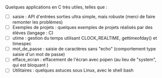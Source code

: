 Quelques applications en C très utiles, telles que :
- [ ] saisie : API d'entrées sorties ultra simple, mais robuste (merci de faire remonter les problèmes)
- [ ] Exemples de projets : quelques exemples de projets réalisés par des élèves (langage : C)
- [ ] utime : gestion du temps utilisant CLOCK_REALTIME, gettimeofday() et timespec
- [ ] mot_de_passe : saisie de caractères sans "echo" (comportement type saisie d'un mot de passe)
- [ ] efface_ecran : effacement de l'écran avec popen (au lieu de "system", qui est bloquant )
- [ ] Utilitaires : quelques astuces sous Linux, avec le shell bash